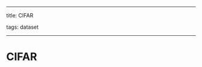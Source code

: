
---

title: CIFAR

tags: dataset 

---

# CIFAR
















































































